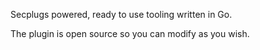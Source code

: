 Secplugs powered, ready to use tooling written in Go.

The plugin is open source so you can modify as you wish.
